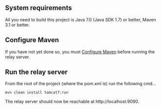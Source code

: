 
System requirements
-------------------

All you need to build this project is Java 7.0 (Java SDK 1.7) or better, Maven 3.1 or better.

 
Configure Maven
---------------

If you have not yet done so, you must [Configure Maven](https://github.com/jboss-developer/jboss-developer-shared-resources/blob/master/guides/CONFIGURE_MAVEN.md) before running the relay server.



Run the relay server
------------------------------------

From the root of the project (where the pom.xml is) run the following cmd...

    mvn clean install tomcat7:run

The relay server should now be reachable at http://localhost:9090.
    